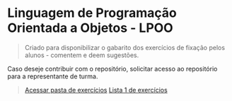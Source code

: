 # Linguagem de Programação Orientada a Objetos - LPOO

> Criado para disponibilizar o gabarito dos exercícios de fixação pelos alunos - comentem e deem sugestões.

Caso deseje contribuir com o repositório, solicitar acesso ao repositório para a representante de turma.

> [Acessar pasta de exercícios](LPOO)
> [Lista 1 de exercícios](LPOO/Lista1)
